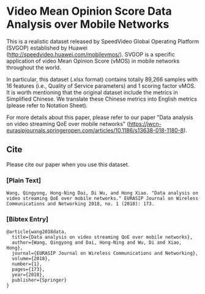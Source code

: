 # Video Mean Opinion Score Data Analysis over Mobile Networks
This is a realistic dataset released by SpeedVideo Global Operating Platform (SVGOP) established by Huawei (http://speedvideo.huawei.com/mobilevmos/). SVGOP is a specific application of video Mean Opinion Score (vMOS) in mobile networks throughout the world. 

In particular, this dataset (.xlsx format) contains totally 89,266 samples with 16 features (i.e., Quality of Service parameters) and 1 scoring factor vMOS. It is worth mentioning that the original dataset include the metrics in Simplified Chinese. We translate these Chinese metrics into English metrics (please refer to Notation Sheet).

For more details about this paper, please refer to our paper "Data analysis on video streaming QoE over mobile networks" (https://jwcn-eurasipjournals.springeropen.com/articles/10.1186/s13638-018-1180-8).

## Cite
Please cite our paper when you use this dataset.

### [Plain Text] 
```
Wang, Qingyong, Hong-Ning Dai, Di Wu, and Hong Xiao. "Data analysis on video streaming QoE over mobile networks." EURASIP Journal on Wireless Communications and Networking 2018, no. 1 (2018): 173.
```

### [Bibtex Entry]
```
@article{wang2018data,
  title={Data analysis on video streaming QoE over mobile networks},
  author={Wang, Qingyong and Dai, Hong-Ning and Wu, Di and Xiao, Hong},
  journal={EURASIP Journal on Wireless Communications and Networking},
  volume={2018},
  number={1},
  pages={173},
  year={2018},
  publisher={Springer}
}
```
